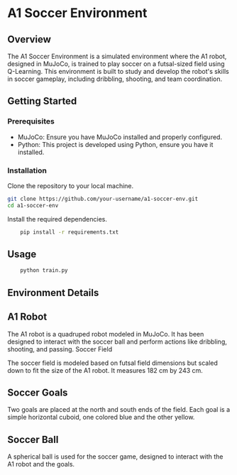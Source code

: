 # A1 Soccer Environment

## Overview
The A1 Soccer Environment is a simulated environment where the A1 robot, designed in MuJoCo, is trained to play soccer on a futsal-sized field using Q-Learning. This environment is built to study and develop the robot's skills in soccer gameplay, including dribbling, shooting, and team coordination.

## Getting Started

### Prerequisites
- MuJoCo: Ensure you have MuJoCo installed and properly configured.
- Python: This project is developed using Python, ensure you have it installed.

### Installation
Clone the repository to your local machine.
```bash
git clone https://github.com/your-username/a1-soccer-env.git
cd a1-soccer-env
```

Install the required dependencies.
```bash
    pip install -r requirements.txt
```

## Usage
```bash
    python train.py
```

## Environment Details
## A1 Robot

The A1 robot is a quadruped robot modeled in MuJoCo. It has been designed to interact with the soccer ball and perform actions like dribbling, shooting, and passing.
Soccer Field

The soccer field is modeled based on futsal field dimensions but scaled down to fit the size of the A1 robot. It measures 182 cm by 243 cm.
## Soccer Goals

Two goals are placed at the north and south ends of the field. Each goal is a simple horizontal cuboid, one colored blue and the other yellow.
## Soccer Ball

A spherical ball is used for the soccer game, designed to interact with the A1 robot and the goals.